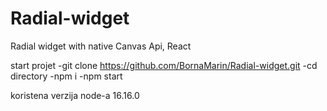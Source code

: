 # Radial-widget
Radial widget with native Canvas Api, React

start projet
-git clone https://github.com/BornaMarin/Radial-widget.git
-cd directory
-npm i
-npm start

koristena verzija node-a 16.16.0



